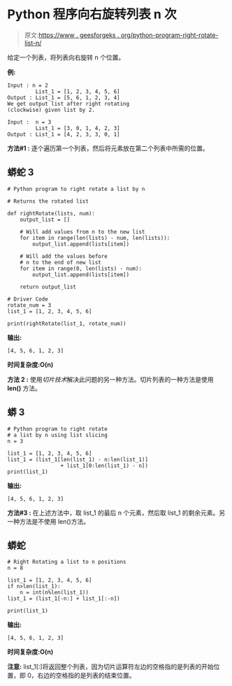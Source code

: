 # Python 程序向右旋转列表 n 次

> 原文:[https://www . geesforgeks . org/python-program-right-rotate-list-n/](https://www.geeksforgeeks.org/python-program-right-rotate-list-n/)

给定一个列表，将列表向右旋转 n 个位置。

**例:**

```
Input : n = 2 
         List_1 = [1, 2, 3, 4, 5, 6]
Output : List_1 = [5, 6, 1, 2, 3, 4]
We get output list after right rotating 
(clockwise) given list by 2.

Input :  n = 3
         List_1 = [3, 0, 1, 4, 2, 3]
Output : List_1 = [4, 2, 3, 3, 0, 1]
```

**方法#1 :** 逐个遍历第一个列表，然后将元素放在第二个列表中所需的位置。

## 蟒蛇 3

```
# Python program to right rotate a list by n

# Returns the rotated list

def rightRotate(lists, num):
    output_list = []

    # Will add values from n to the new list
    for item in range(len(lists) - num, len(lists)):
        output_list.append(lists[item])

    # Will add the values before
    # n to the end of new list
    for item in range(0, len(lists) - num):
        output_list.append(lists[item])

    return output_list

# Driver Code
rotate_num = 3
list_1 = [1, 2, 3, 4, 5, 6]

print(rightRotate(list_1, rotate_num))
```

**输出:**

```
[4, 5, 6, 1, 2, 3]
```

**时间复杂度:O(n)**

**方法 2 :** 使用*切片技术*解决此问题的另一种方法。切片列表的一种方法是使用 **len()** 方法。

## 蟒 3

```
# Python program to right rotate
# a list by n using list slicing
n = 3

list_1 = [1, 2, 3, 4, 5, 6]
list_1 = (list_1[len(list_1) - n:len(list_1)]
                 + list_1[0:len(list_1) - n])
print(list_1)
```

**输出:**

```
[4, 5, 6, 1, 2, 3]
```

**方法#3 :** 在上述方法中，取 list_1 的最后 n 个元素，然后取 list_1 的剩余元素。另一种方法是不使用 len()方法。

## 蟒蛇

```
# Right Rotating a list to n positions
n = 8

list_1 = [1, 2, 3, 4, 5, 6]
if n>len(list_1):
    n = int(n%len(list_1))
list_1 = (list_1[-n:] + list_1[:-n])

print(list_1)
```

**输出:**

```
[4, 5, 6, 1, 2, 3]
```

**时间复杂度:O(n)**

**注意:** list_1[:]将返回整个列表，因为切片运算符左边的空格指的是列表的开始位置，即 0，右边的空格指的是列表的结束位置。